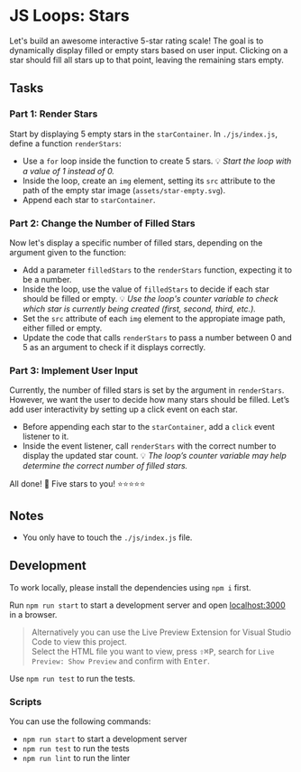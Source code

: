 # JS Loops: Stars

Let's build an awesome interactive 5-star rating scale! The goal is to dynamically display filled or empty stars based on user input. Clicking on a star should fill all stars up to that point, leaving the remaining stars empty.

## Tasks

### Part 1: Render Stars

Start by displaying 5 empty stars in the `starContainer`. In `./js/index.js`, define a function `renderStars`:

- Use a `for` loop inside the function to create 5 stars.
  💡 _Start the loop with a value of 1 instead of 0._
- Inside the loop, create an `img` element, setting its `src` attribute to the path of the empty star image (`assets/star-empty.svg`).
- Append each star to `starContainer`.

### Part 2: Change the Number of Filled Stars

Now let's display a specific number of filled stars, depending on the argument given to the function:

- Add a parameter `filledStars` to the `renderStars` function, expecting it to be a number.
- Inside the loop, use the value of `filledStars` to decide if each star should be filled or empty.
  💡 _Use the loop's counter variable to check which star is currently being created (first, second, third, etc.)._
- Set the `src` attribute of each `img` element to the appropiate image path, either filled or empty.
- Update the code that calls `renderStars` to pass a number between 0 and 5 as an argument to check if it displays correctly.

### Part 3: Implement User Input

Currently, the number of filled stars is set by the argument in `renderStars`. However, we want the user to decide how many stars should be filled. Let’s add user interactivity by setting up a click event on each star.

- Before appending each star to the `starContainer`, add a `click` event listener to it.
- Inside the event listener, call `renderStars` with the correct number to display the updated star count.
  💡 _The loop’s counter variable may help determine the correct number of filled stars._

All done! 🎉 Five stars to you! ⭐️⭐️⭐️⭐️⭐️

## Notes

- You only have to touch the `./js/index.js` file.

## Development

To work locally, please install the dependencies using `npm i` first.

Run `npm run start` to start a development server and open [localhost:3000](http://localhost:3000) in a browser.

> Alternatively you can use the Live Preview Extension for Visual Studio Code to view this project.  
> Select the HTML file you want to view, press <kbd>⇧</kbd><kbd>⌘</kbd><kbd>P</kbd>, search for `Live Preview: Show Preview` and confirm with <kbd>Enter</kbd>.

Use `npm run test` to run the tests.

### Scripts

You can use the following commands:

- `npm run start` to start a development server
- `npm run test` to run the tests
- `npm run lint` to run the linter

